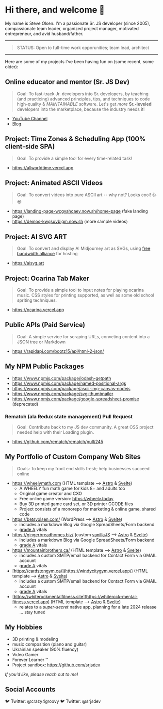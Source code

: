 <!--
**crazy4groovy/crazy4groovy** is a ✨ _special_ ✨ repository because its `README.md` (this file) appears on your GitHub profile.

Here are some ideas to get you started:

- 🔭 I’m currently working on ...
- 🌱 I’m currently learning ...
- 👯 I’m looking to collaborate on ...
- 🤔 I’m looking for help with ...
- 💬 Ask me about ...
- 📫 How to reach me: ...
- 😄 Pronouns: ...
- ⚡ Fun fact: ...
-->

# Hi there, and welcome 👋

My name is Steve Olsen. I'm a passionate Sr. JS developer (since 2005), compassionate team leader, organized project manager, motivated entrepreneur, and avid husband/father.

---

> STATUS: Open to full-time work opporunities; team lead, architect

---

Here are some of my projects I've been having fun on (some recent, some older):

## Online educator and mentor (__Sr. JS Dev__)

> Goal: To fast-track Jr. developers into Sr. developers, by teaching (and practicing) advanced principles, tips, and techniques to code high-quality & _MAINTAINABLE_ software. Let's get _more_ __Sr.-leveled__ developers into the marketplace, because the industry needs it!

- [YouTube Channel](https://www.youtube.com/@srjsdev)
- [Blog](https://srjsdev.hashnode.dev)

## Project: Time Zones & Scheduling App (100% client-side SPA)

> Goal: To provide a simple tool for every time-related task!

- https://allworldtime.vercel.app

## Project: Animated ASCII Videos

> Goal: To convert videos into pure ASCII art -- why not? Looks cool! 👍😎

- https://landing-page-wcgvahcaev.now.sh/home-page (fake landing page)
- https://demos-kwgsuvbigm.now.sh  (more sample videos)

## Project: AI SVG ART

> Goal: To convert and display AI Midjourney art as SVGs, using [free bandwidth alliance](https://www.cloudflare.com/bandwidth-alliance/) for hosting

- https://aisvg.art

## Project: Ocarina Tab Maker

> Goal: To provide a simple tool to input notes for playing ocarina music. CSS styles for printing supported, as well as some old school spriting techniques.

- https://ocarina.vercel.app

## Public APIs (Paid Service)

> Goal: A simple service for scraping URLs, conveting content into a JSON tree or Markdown

- https://rapidapi.com/bootz15/api/html-2-json/

## My NPM Public Packages

- https://www.npmjs.com/package/lodash-getpath
- https://www.npmjs.com/package/named-positional-args
- https://www.npmjs.com/package/ascii-img-canvas-nodejs
- https://www.npmjs.com/package/svg-thumbnailer
- https://www.npmjs.com/package/google-spreadsheet-promise (deprecated)

### Rematch (ala Redux state management) Pull Request

> Goal: Contribute back to my JS dev community. A great OSS project needed help with their Loading plugin.

- https://github.com/rematch/rematch/pull/245

## My Portfolio of Custom Company Web Sites

> Goals: To keep my front end skills fresh; help businesses succeed online

- https://wheelymath.com (HTML template --> [Astro](https://astro.build) & [Svelte](https://svelte.dev/))
  - A WHEELY fun math game for kids 8+ and adults too
  - Original game creator and CXO
  - Free online game version: https://wheely.today
  - Buy 3D printed game card set, or 3D printer GCODE files
  - Project consists of a monorepo for marketing & online game, shared code
- https://betsyolsen.com/ (WordPress --> [Astro](https://astro.build) & [Svelte](https://svelte.dev/))
  - includes a markdown Blog via Google SpreadSheets/Form backend
  - [grade A](https://speedvitals.com/report/betsyolsen.com/92OoOs/) vitals
- https://gingerbreadhomes.biz/ (custom [vanillaJS](http://vanilla-js.com) --> [Astro](https://astro.build) & [Svelte](https://svelte.dev/))
  - includes a markdown Blog via Google SpreadSheets/Form backend
  - [grade A](https://speedvitals.com/report/gingerbreadhomes.biz/UrAc7d/) vitals
- https://mountainbrothers.ca/ (HTML template --> [Astro](https://astro.build) & [Svelte](https://svelte.dev/))
  - includes a custom SMTP/email backend for Contact Form via GMAIL account
  - [grade A](https://speedvitals.com/report/mountainbrothers.ca/tQ4byn/) vitals
- [https://cardstongym.ca/](https://windycitygym.vercel.app/) (HTML template --> [Astro](https://astro.build) & [Svelte](https://svelte.dev/))
  - includes a custom SMTP/email backend for Contact Form via GMAIL account
  - [grade A](https://speedvitals.com/report/www.windycitygym.ca/UfPxy5/) vitals
- [https://whiterockmentalfitness.site](https://whiterock-mental-fitness.vercel.app) (HTML template --> [Astro](https://astro.build) & [Svelte](https://svelte.dev/))
  - relates to a _super-secret_ native app, planning for a late 2024 release ... stay tuned

## My Hobbies

- 3D printing & modeling
- music composition (piano and guitar)
- Ukrainian speaker (90% fluency)
- Video Gamer
- Forever Learner ™
- Project sandbox: https://github.com/srjsdev

_If you'd like, please reach out to me!_

## Social Accounts

🐦 Twitter: @crazy4groovy
🐦 Twitter: @srjsdev
